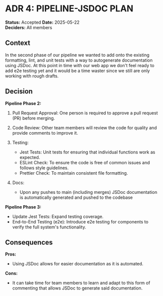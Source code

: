 # ADR 4: PIPELINE-JSDOC PLAN

**Status:** Accepted
**Date:** 2025-05-22  
**Deciders:** All members

## Context

In the second phase of our pipeline we wanted to add onto the existing formatting, lint, and unit tests with a way to autogenerate documentation using JSDoc. At this point in time with our web app we don't feel ready to add e2e testing yet and it would be a time waster since we still are only working with rough drafts.

## Decision

**Pipeline Phase 2:**

1. Pull Request Approval: One person is required to approve a pull request (PR) before merging.

2. Code Review: Other team members will review the code for quality and provide comments to improve it.

3. Testing:
   - Jest Tests: Unit tests for ensuring that individual functions work as expected.
   - ESLint Check: To ensure the code is free of common issues and follows style guidelines.
   - Prettier Check: To maintain consistent file formatting.
  
3. Docs:
   - Upon any pushes to main (including merges) JSDoc documentation is automatically generated and pushed to the codebase

**Pipeline Phase 3:**

- Update Jest Tests: Expand testing coverage.
- End-to-End Testing (e2e): Introduce e2e testing for components to verify the full system's functionality.

## Consequences

**Pros:**

- Using JSDoc allows for easier documentation as it is automated.

**Cons:**

- It can take time for team members to learn and adapt to this form of commenting that allows JSDoc to generate said documentation.
